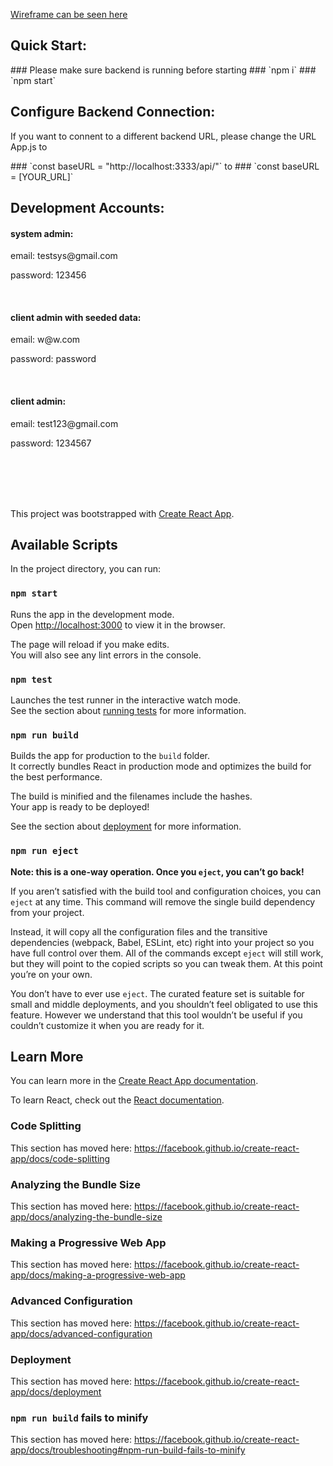 [Wireframe can be seen here](https://xd.adobe.com/view/983b094b-89e7-46ce-760d-65839e1bd7ce-ee0a/)
<h2>Quick Start: </h2>
### Please make sure backend is running before starting 
### `npm i`
### `npm start`
<h2>Configure Backend Connection: </h2>
<p>
  If you want to connent to a different backend URL, please change the URL App.js to

</p>
### `const baseURL = "http://localhost:3333/api/"`
to
### `const baseURL = [YOUR_URL]`
<h2>Development Accounts: </h2>

<h4> system admin:</h4>
<p>
email: testsys@gmail.com
</p>
<p>
password: 123456
</p>

</br>

<h4>
client admin with seeded data:
</h4>
<p>
email: w@w.com
</p>
<p>
password: password
</p>

</br>

<h4>
client admin:
</h4>
<p>
email: test123@gmail.com
</p>
<p>
password: 1234567
</p>



</br>
</br>
</br>
</br>

This project was bootstrapped with [Create React App](https://github.com/facebook/create-react-app).
## Available Scripts

In the project directory, you can run:

### `npm start`

Runs the app in the development mode.<br />
Open [http://localhost:3000](http://localhost:3000) to view it in the browser.

The page will reload if you make edits.<br />
You will also see any lint errors in the console.

### `npm test`

Launches the test runner in the interactive watch mode.<br />
See the section about [running tests](https://facebook.github.io/create-react-app/docs/running-tests) for more information.

### `npm run build`

Builds the app for production to the `build` folder.<br />
It correctly bundles React in production mode and optimizes the build for the best performance.

The build is minified and the filenames include the hashes.<br />
Your app is ready to be deployed!

See the section about [deployment](https://facebook.github.io/create-react-app/docs/deployment) for more information.

### `npm run eject`

**Note: this is a one-way operation. Once you `eject`, you can’t go back!**

If you aren’t satisfied with the build tool and configuration choices, you can `eject` at any time. This command will remove the single build dependency from your project.

Instead, it will copy all the configuration files and the transitive dependencies (webpack, Babel, ESLint, etc) right into your project so you have full control over them. All of the commands except `eject` will still work, but they will point to the copied scripts so you can tweak them. At this point you’re on your own.

You don’t have to ever use `eject`. The curated feature set is suitable for small and middle deployments, and you shouldn’t feel obligated to use this feature. However we understand that this tool wouldn’t be useful if you couldn’t customize it when you are ready for it.

## Learn More

You can learn more in the [Create React App documentation](https://facebook.github.io/create-react-app/docs/getting-started).

To learn React, check out the [React documentation](https://reactjs.org/).

### Code Splitting

This section has moved here: https://facebook.github.io/create-react-app/docs/code-splitting

### Analyzing the Bundle Size

This section has moved here: https://facebook.github.io/create-react-app/docs/analyzing-the-bundle-size

### Making a Progressive Web App

This section has moved here: https://facebook.github.io/create-react-app/docs/making-a-progressive-web-app

### Advanced Configuration

This section has moved here: https://facebook.github.io/create-react-app/docs/advanced-configuration

### Deployment

This section has moved here: https://facebook.github.io/create-react-app/docs/deployment

### `npm run build` fails to minify

This section has moved here: https://facebook.github.io/create-react-app/docs/troubleshooting#npm-run-build-fails-to-minify
